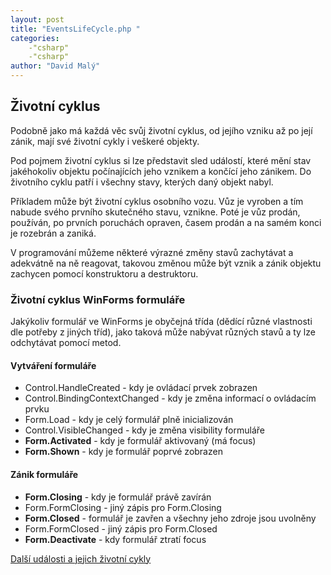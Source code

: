 ```yaml
---
layout: post
title: "EventsLifeCycle.php "
categories:
    -"csharp"
    -"csharp"
author: "David Malý"
--- 
```



## Životní cyklus


Podobně jako má každá věc svůj životní cyklus, od jejího vzniku až po její zánik, mají své životní cykly i veškeré objekty.



Pod pojmem životní cyklus si lze představit sled událostí, které mění stav jakéhokoliv objektu počínajících jeho vznikem a končící jeho zánikem. Do životního cyklu patří i všechny stavy, kterých daný objekt nabyl.



Příkladem může být životní cyklus osobního vozu.
 Vůz je vyroben a tím nabude svého prvního skutečného stavu, vznikne. Poté je vůz prodán, používán, po prvních poruchách opraven, časem prodán a na samém konci je rozebrán a zaniká.



V programování můžeme některé výrazné změny stavů zachytávat a adekvátně na ně reagovat, takovou změnou může být vznik a zánik objektu zachycen pomocí konstruktoru a destruktoru.


### Životní cyklus WinForms formuláře


Jakýkoliv formulář ve WinForms je obyčejná třída (dědící různé vlastnosti dle potřeby z jiných tříd), jako taková může nabývat různých stavů a ty lze odchytávat pomocí metod.


#### Vytváření formuláře

- Control.HandleCreated - kdy je ovládací prvek zobrazen
- Control.BindingContextChanged - kdy je změna informací o ovládacím prvku
- Form.Load - kdy je celý formulář plně inicializován
- Control.VisibleChanged - kdy je změna visibility formuláře
- **Form.Activated** - kdy je formulář aktivovaný (má focus)
- **Form.Shown** - kdy je formulář poprvé zobrazen


#### Zánik formuláře

- **Form.Closing** - kdy je formulář právě zavírán
- Form.FormClosing - jiný zápis pro Form.Closing
- **Form.Closed** - formulář je zavřen a všechny jeho zdroje jsou uvolněny
- Form.FormClosed - jiný zápis pro Form.Closed
- **Form.Deactivate** - kdy formulář ztratí focus

[Další události a jejich životní cykly](https://msdn.microsoft.com/en-us/library/86faxx0d%28v=vs.110%29.aspx)